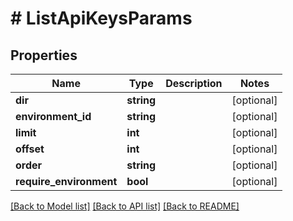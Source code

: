 # # ListApiKeysParams

## Properties

Name | Type | Description | Notes
------------ | ------------- | ------------- | -------------
**dir** | **string** |  | [optional]
**environment_id** | **string** |  | [optional]
**limit** | **int** |  | [optional]
**offset** | **int** |  | [optional]
**order** | **string** |  | [optional]
**require_environment** | **bool** |  | [optional]

[[Back to Model list]](../../README.md#models) [[Back to API list]](../../README.md#endpoints) [[Back to README]](../../README.md)
